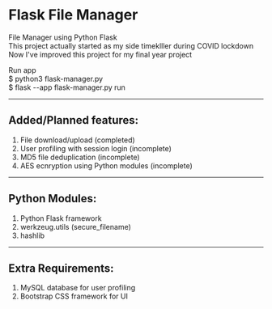 # Flask File Manager
File Manager using Python Flask\
This project actually started as my side timeklller during COVID lockdown\
Now I've improved this project for my final year project

Run app\
$ python3 flask-manager.py\
$ flask --app flask-manager.py run 

---

## Added/Planned features:

1. File download/upload (completed)
2. User profiling with session login (incomplete)
3. MD5 file deduplication  (incomplete)
4. AES ecnryption using Python modules (incomplete)

---

## Python Modules:

1. Python Flask framework
2. werkzeug.utils (secure_filename)
3. hashlib

---

## Extra Requirements:

1. MySQL database for user profiling
2. Bootstrap CSS framework for UI

